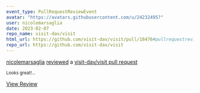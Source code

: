 ```yaml
---
event_type: PullRequestReviewEvent
avatar: "https://avatars.githubusercontent.com/u/24232495?"
user: nicolemarsaglia
date: 2023-02-07
repo_name: visit-dav/visit
html_url: https://github.com/visit-dav/visit/pull/18476#pullrequestreview-1287834711
repo_url: https://github.com/visit-dav/visit
---
```


<a href='https://github.com/nicolemarsaglia' target='_blank'>nicolemarsaglia</a> <a href='https://github.com/visit-dav/visit/pull/18476#pullrequestreview-1287834711' target='_blank'>reviewed</a> a <a href='https://github.com/visit-dav/visit/pull/18476' target='_blank'>visit-dav/visit pull request</a>

<small>Looks great!...</small>

<a href='https://github.com/visit-dav/visit/pull/18476#pullrequestreview-1287834711' target='_blank'>View Review</a>